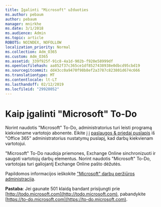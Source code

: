```yaml
---
title: Įgalinti "Microsoft" užduoties
ms.author: pebaum
author: pebaum
manager: mnirkhe
ms.date: 3/1/2018
ms.audience: Admin
ms.topic: article
ROBOTS: NOINDEX, NOFOLLOW
localization_priority: Normal
ms.collection: Adm_O365
ms.custom: Adm_O365
ms.assetid: 339f925f-91c8-4a1d-902b-f920e58999df
ms.openlocfilehash: aa852f37c365ce1df8527438938e0dbcd95cbd19
ms.sourcegitcommit: dd43cc0a9470f98b8ef2a3787c823801d674c666
ms.translationtype: MT
ms.contentlocale: lt-LT
ms.lasthandoff: 02/12/2019
ms.locfileid: "29928052"
---
```

# <a name="how-to-enable-microsoft-to-do"></a>Kaip įgalinti "Microsoft" To-Do

Norint naudotis "Microsoft" To-Do, administratorius turi leisti programą kiekviename vartotojo abonente. Eikite į į [paslaugos &amp; priedai puslapis](https://portal.office.com/adminportal/home#/Settings/ServicesAndAddIns) iš "Office 365" administratorius nustatymų puslapį, kad darbų kiekvienam vartotojui. 
  
"Microsoft" To-Do naudoja priemones, Exchange Online sinchronizuoti ir saugoti vartotojų darbų elementus. Norint naudotis "Microsoft" To-Do, vartotojas turi galiojantį Exchange Online pašto dėžutės.
  
Papildomos informacijos ieškokite ["Microsoft" darbų peržiūros administracija](https://support.office.com/article/490c1a8c-2333-4952-8125-841afadb9620.aspx).
  
 **Pastaba**: Jei gaunate 501 klaidą bandant prisijungti prie [http://todo.microsoft.com](http://todo.microsoft.com), pabandykite [https://to-do.microsoft.com](https://to-do.microsoft.com).
  

